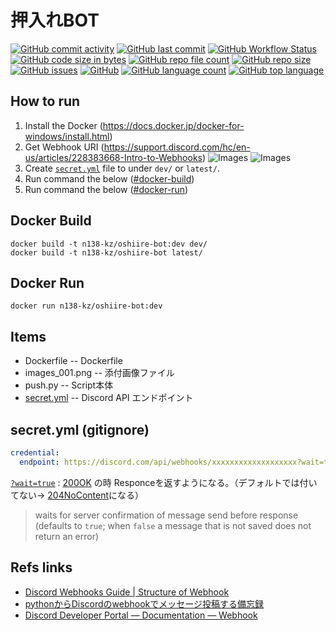 # 押入れBOT

[![GitHub commit activity](https://img.shields.io/github/commit-activity/w/n138-kz/oshiire-bot)](/../../)
[![GitHub last commit](https://img.shields.io/github/last-commit/n138-kz/oshiire-bot)](/../../)
[![GitHub Workflow Status](https://img.shields.io/github/actions/workflow/status/n138-kz/oshiire-bot/dev.yml)](/../../)
[![GitHub code size in bytes](https://img.shields.io/github/languages/code-size/n138-kz/oshiire-bot)](/../../)
[![GitHub repo file count](https://img.shields.io/github/directory-file-count/n138-kz/oshiire-bot)](/../../)
[![GitHub repo size](https://img.shields.io/github/repo-size/n138-kz/oshiire-bot)](/../../)
[![GitHub issues](https://img.shields.io/github/issues-raw/n138-kz/oshiire-bot)](/../../)
[![GitHub](https://img.shields.io/github/license/n138-kz/oshiire-bot)](/../../)
[![GitHub language count](https://img.shields.io/github/languages/count/n138-kz/oshiire-bot)](/../../)
[![GitHub top language](https://img.shields.io/github/languages/top/n138-kz/oshiire-bot)](/../../)

## How to run

1. Install the Docker (https://docs.docker.jp/docker-for-windows/install.html)
1. Get Webhook URI (https://support.discord.com/hc/en-us/articles/228383668-Intro-to-Webhooks)
![Images](https://support.discord.com/hc/article_attachments/1500000463501/Screen_Shot_2020-12-15_at_4.41.53_PM.png)
![Images](https://support.discord.com/hc/article_attachments/360101553853/Screen_Shot_2020-12-15_at_4.51.38_PM.png)
1. Create [`secret.yml`](#secretyml-gitignore) file to under `dev/` or `latest/`.
1. Run command the below ([#docker-build](#docker-build))
1. Run command the below ([#docker-run](#docker-run))


## Docker Build

```bash:docker-build
docker build -t n138-kz/oshiire-bot:dev dev/
docker build -t n138-kz/oshiire-bot latest/
```

## Docker Run

```bash:docker-run
docker run n138-kz/oshiire-bot:dev
```

## Items

- Dockerfile   -- Dockerfile
- images_001.png   -- 添付画像ファイル
- push.py   -- Script本体
- [secret.yml](#secretyml-gitignore)   -- Discord API エンドポイント

## secret.yml (gitignore)

```yaml:config.yml
credential:
  endpoint: https://discord.com/api/webhooks/xxxxxxxxxxxxxxxxxxx?wait=true
```

[`?wait=true`][waitEqTrue] : [200OK][http200] の時 Responceを返すようになる。（デフォルトでは付いてない→ [204NoContent][http204]になる）

> waits for server confirmation of message send before response (defaults to `true`; when `false` a message that is not saved does not return an error)

[http200]: https://developer.mozilla.org/ja/docs/Web/HTTP/Status/200
[http204]: https://developer.mozilla.org/ja/docs/Web/HTTP/Status/204
[waitEqTrue]: https://discord.com/developers/docs/resources/webhook#execute-webhook

## Refs links

- [Discord Webhooks Guide | Structure of Webhook](https://birdie0.github.io/discord-webhooks-guide/discord_webhook.html)
- [pythonからDiscordのwebhookでメッセージ投稿する備忘録](https://qiita.com/ABBBB/items/e6bdf7fc94b8f6f72a01)
- [Discord Developer Portal — Documentation — Webhook][waitEqTrue]
